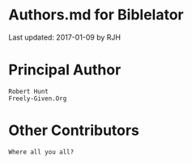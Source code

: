 Authors.md for Biblelator
=========================

Last updated: 2017-01-09 by RJH


Principal Author
================

    Robert Hunt
    Freely-Given.Org


Other Contributors
==================

    Where all you all?

